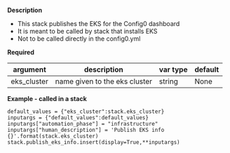 **Description**
  - This stack publishes the EKS for the Config0 dashboard
  - It is meant to be called by stack that installs EKS
  - Not to be called directly in the config0.yml

**Required**

| argument      | description                            | var type | default      |
| ------------- | -------------------------------------- | -------- | ------------ |
| eks_cluster   | name given to the eks cluster          | string   | None         |

**Example - called in a stack**
```
default_values = {"eks_cluster":stack.eks_cluster}
inputargs = {"default_values":default_values}
inputargs["automation_phase"] = "infrastructure"
inputargs["human_description"] = 'Publish EKS info {}'.format(stack.eks_cluster)
stack.publish_eks_info.insert(display=True,**inputargs)
```
